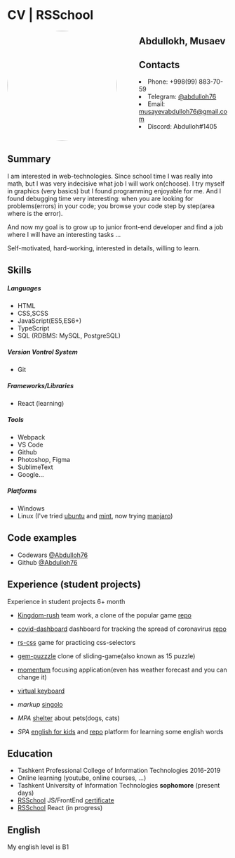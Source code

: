 # CV | RSSchool

<img src="https://avatars.githubusercontent.com/u/59783836?s=460&u=e162f8f4476dd8be933f110c6e420c32fe822183&v=4" align="left" style="border-radius: 50%; margin-right: 50px" width="250">

## Abdullokh, Musaev

## Contacts
<ul style="list-style-position:inside;">
	<li>Phone: +998(99) 883-70-59</li>
	<li>Telegram: <a href="https://t.me/abdulloh76">@abdulloh76</a></li>
	<li>Email: <a href="mailto:musayevabdulloh76@gmail.com">musayevabdulloh76@gmail.com</a></li>
	<li>Discord: Abdulloh#1405</li>
</ul>

<img align="center" width="100%" height="0" />

## Summary

I am interested in web-technologies. Since school time I was really into math, but I was very indecisive what job I will work on(choose). I try myself in graphics (very basics) but I found programming enjoyable for me. And I found debugging time very interesting: when you are looking for problems(errors) in your code; you browse your code step by step(area where is the error).

And now my goal is to grow up to junior front-end developer and find a job where I will have an interesting tasks ...

Self-motivated, hard-working, interested in details, willing to learn.

## Skills

##### Languages
* HTML
* CSS,SCSS
* JavaScript(ES5,ES6+)
* TypeScript
* SQL (RDBMS: MySQL, PostgreSQL)

##### Version Vontrol System
* Git

##### Frameworks/Libraries
* React (learning)

##### Tools
* Webpack
* VS Code
* Github
* Photoshop, Figma
* SublimeText
* Google...

##### Platforms
* Windows
* Linux (I've tried [ubuntu](https://ubuntu.com/) and [mint](https://linuxmint.com/), now trying [manjaro](https://manjaro.org/))


## Code examples
* Codewars [@Abdulloh76](https://www.codewars.com/users/Abdulloh76)
* Github [@Abdulloh76](https://github.com/Abdulloh76)

## Experience (student projects)
Experience in student projects 6+ month

* [Kingdom-rush](https://kingdom-rush-rsclone.netlify.app/) team work, a clone of the popular game [repo](https://github.com/Iogsotot/rsclone)

* [covid-dashboard](https://abdulloh76-covid-dashboard.netlify.app/) dashboard for tracking the spread of coronavirus [repo](https://github.com/Abdulloh76/covid-dashboard)

* [rs-css](https://rolling-scopes-school.github.io/abdulloh76-JS2020Q3/rs-css/) game for practicing css-selectors
* [gem-puzzzle](https://rolling-scopes-school.github.io/abdulloh76-JS2020Q3/gem-puzzle/) clone of sliding-game(also known as 15 puzzle)

* [momentum](https://rolling-scopes-school.github.io/abdulloh76-JS2020Q3/momentum/) focusing application(even has weather forecast and you can change it)
* [virtual keyboard](https://rolling-scopes-school.github.io/abdulloh76-JS2020Q3/virtual-keyboard/)

* *markup* [singolo](https://abdulloh76.github.io/singolo/)
* *MPA* [shelter](https://rolling-scopes-school.github.io/abdulloh76-JS2020Q3/shelter/pages/main/) about pets(dogs, cats)
* *SPA* [english for kids](https://abdulloh76-english-for-kids.netlify.app/) and [repo](https://github.com/Abdulloh76/english-for-kids/tree/english-for-kids) platform for learning some english words


## Education

* Tashkent Professional College of Information Technologies 2016-2019
* Online learning (youtube, online courses, ...)
* Tashkent University of Information Technologies **sophomore** (present days)
* [RSSchool](https://rs.school/) JS/FrontEnd [certificate](https://app.rs.school/certificate/s18uu2ld)
* [RSSchool](https://rs.school/) React (in progress)

## English

My english level is B1
